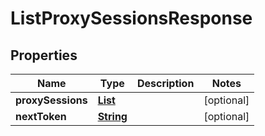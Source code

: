 

# ListProxySessionsResponse


## Properties

| Name | Type | Description | Notes |
|------------ | ------------- | ------------- | -------------|
|**proxySessions** | [**List**](List.md) |  |  [optional] |
|**nextToken** | [**String**](String.md) |  |  [optional] |



